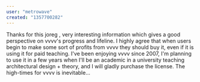 ```yaml
---
user: "metrowave"
created: "1357700282"
---
```


Thanks for this joreg , very interesting information which gives a good perspective on vvvv's progress and lifeline. I highly agree that when users begin to make some sort of profits from vvvv they should buy it, even if it is using it for paid teaching. I've been enjoying vvvv since 2007, I'm planning to use it in a few years when I'll be an academic in a university teaching architectural design + theory, and I will gladly purchase the license. The high-times for vvvv is inevitable...
